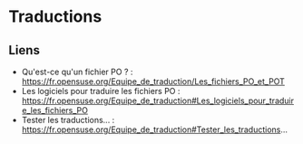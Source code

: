 # Traductions

## Liens 
- Qu'est-ce qu'un fichier PO ? : https://fr.opensuse.org/Equipe_de_traduction/Les_fichiers_PO_et_POT
- Les logiciels pour traduire les fichiers PO : https://fr.opensuse.org/Equipe_de_traduction#Les_logiciels_pour_traduire_les_fichiers_PO
- Tester les traductions... : https://fr.opensuse.org/Equipe_de_traduction#Tester_les_traductions...